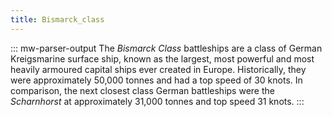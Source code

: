 ```yaml
---
title: Bismarck_class
---
```


::: mw-parser-output
The _Bismarck Class_ battleships are a class of German Kreigsmarine
surface ship, known as the largest, most powerful and most heavily
armoured capital ships ever created in Europe. Historically, they were
approximately 50,000 tonnes and had a top speed of 30 knots. In
comparison, the next closest class German battleships were the
_Scharnhorst_ at approximately 31,000 tonnes and top speed 31 knots.
:::
